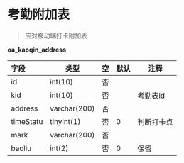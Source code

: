 # 考勤附加表

> 应对移动端打卡附加表

**oa_kaoqin_address**

|字段	|类型	|空	|默认|	注释|
|:------|----|---|----|----|
|id	|int(10)|	否| | | 	 	 
|kid	|int(10)|	否 |	 	|考勤表id |
|address|varchar(200)|	否 |	 |	| 
|timeStatu|	tinyint(1)|	否 |	0 |	判断打卡点 |
|mark	|varchar(200)|	否 |	| | 	 
|baoliu	|int(2)	|否 |	0 	|保留 |
